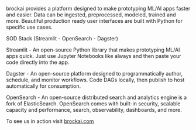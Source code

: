 brockai provides a platform designed to make prototyping ML/AI apps faster and easier. Data can be ingested, preprocessed, modeled, trained and more. Beautiful production ready user interfaces are built with Python for specific use cases.

SOD Stack (Streamlit - OpenSearch - Dagster)

Streamlit - An open-source Python library that makes prototyping ML/AI apps quick. Just use Jupyter Notebooks like always and then paste your code directly into the app.

Dagster - An open-source platform designed to programmatically author, schedule, and monitor workflows. Code DAGs locally, then publish to host automatically for consumption.

OpenSearch - An open-source distributed search and analytics engine is a fork of ElasticSearch. OpenSearch comes with built-in security, scalable capacity and performance, search, observability, dashboards, and more.

To see us in action visit [brockai.com](https://brockai.com)
